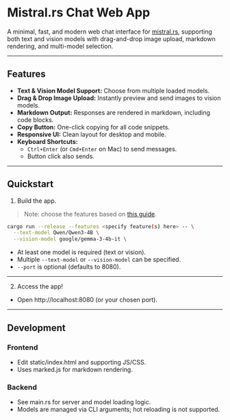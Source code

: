 # Mistral.rs Chat Web App

A minimal, fast, and modern web chat interface for [mistral.rs](https://github.com/EricBuehler/mistral.rs), supporting both text and vision models with drag-and-drop image upload, markdown rendering, and multi-model selection.

---

## Features

- **Text & Vision Model Support:** Choose from multiple loaded models.
- **Drag & Drop Image Upload:** Instantly preview and send images to vision models.
- **Markdown Output:** Responses are rendered in markdown, including code blocks.
- **Copy Button:** One-click copying for all code snippets.
- **Responsive UI:** Clean layout for desktop and mobile.
- **Keyboard Shortcuts:**
  - `Ctrl+Enter` (or `Cmd+Enter` on Mac) to send messages.
  - Button click also sends.

---

## Quickstart

1) Build the app.

> Note: choose the features based on [this guide](../README.md#supported-accelerators).

```bash
cargo run --release --features <specify feature(s) here> -- \
  --text-model Qwen/Qwen3-4B \
  --vision-model google/gemma-3-4b-it \
```

- At least one model is required (text or vision).
- Multiple `--text-model` or `--vision-model` can be specified.
- `--port` is optional (defaults to 8080).

---

2) Access the app!

- Open http://localhost:8080 (or your chosen port).

---

## Development

### Frontend
- Edit static/index.html and supporting JS/CSS.
- Uses marked.js for markdown rendering.

### Backend
- See main.rs for server and model loading logic.
- Models are managed via CLI arguments; hot reloading is not supported.
